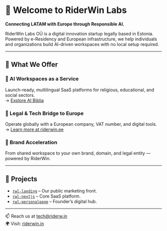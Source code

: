 # 👋 Welcome to RiderWin Labs

**Connecting LATAM with Europe through Responsible AI.**

RiderWin Labs OÜ is a digital innovation startup legally based in Estonia. Powered by e-Residency and European infrastructure, we help individuals and organizations build AI-driven workspaces with no local setup required.

---

## 💼 What We Offer

### 🔹 AI Workspaces as a Service
Launch-ready, multilingual SaaS platforms for religious, educational, and social sectors.  
→ [Explore AI Biblia](https://aibible.io)

### 🔹 Legal & Tech Bridge to Europe
Operate globally with a European company, VAT number, and digital tools.  
→ [Learn more at riderwin.ee](https://riderwin.ee)

### 🔹 Brand Acceleration
From shared workspace to your own brand, domain, and legal entity — powered by RiderWin.

---

## 🚀 Projects

- [`rwl-landing`](https://github.com/riderwinlabs/landing) – Our public marketing front.
- [`rwl-nextjs`](https://github.com/riderwinlabs/rwl-nextjs) – Core SaaS platform.
- [`rwl-personalpage`](https://github.com/riderwinlabs/rwl-personalpage) – Founder’s digital hub.

---

📫 Reach us at [tech@riderw.in](mailto:tech@riderw.in)  
🌍 Visit: [riderwin.in](https://riderwin.in)
